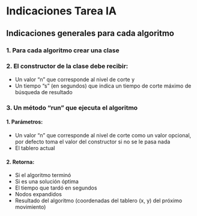 # Indicaciones Tarea IA

## Indicaciones generales para cada algoritmo

### 1. Para cada algoritmo crear una clase

### 2. El constructor de la clase debe recibir:
- Un valor “n” que corresponde al nivel de corte y 
- Un tiempo “s” (en segundos) que indica un tiempo de corte máximo de búsqueda de resultado

### 3. Un método “run”  que ejecuta el algoritmo
#### 1. Parámetros:
- Un valor “n” que corresponde al nivel de corte como un valor opcional, por defecto toma el valor del constructor si no se le pasa nada
- El tablero actual

#### 2. Retorna:
- Si el algoritmo terminó
- Si es una solución óptima
- El tiempo que tardó en segundos
- Nodos expandidos
- Resultado del algoritmo (coordenadas del tablero (x, y) del próximo movimiento)
